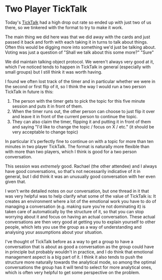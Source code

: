 # Two Player TickTalk

Today's [TickTalk](https://github.com/DRMacIver/systems/blob/master/tempo.md) had a high drop out rate so ended up with just two of us there,
so we tinkered with the format to try to make it work.

The main thing we did here was that we did away with the cards and just passed it back and forth with each taking it in turns to talk about things.
Often this would be digging more into something we'd just be talking about.
Voting was just a question of "Shall we talk about this some more?" "Sure"

We did maintain talking object protocol. We weren't always very good at it, which I've noticed tends to happen in TickTalk in general (especially with small groups) but I still think it was worth having.

I found we often lost track of the timer and in particular whether we were in the second or first flip of it,
so I think the way I would run a two person TickTalk in future is this:

1. The person with the timer gets to pick the topic for this five minute session and puts it in front of them.
2. When the timer runs out, the other person can choose to just flip it over and leave it in front of the current person to continue the topic.
3. They can also claim the timer, flipping it and putting it in front of them and saying "I'd like to change the topic / focus on X / etc." (it should be very acceptable to change topic)

In particular it's perfectly fine to continue on with a topic for more than ten minutes in two player TickTalk. The format is naturally more flexible than with more than two players,
which I think is good for a two person conversation.

This session was *extremely* good. Rachael (the other attendee) and I always have good conversations, so that's not necessarily indicative of it in general,
but I did think it was an unusually good conversation with her even given that.

I won't write detailed notes on our conversation, but one thread in it that was very helpful was to help clarify what some of the value of TickTalk is:
It creates an environment where a lot of the emotional work you have to do of managing a conversation (e.g. making sure you're not dominating it) is taken care of automatically by the structure of it,
so that you can stop worrying about it and focus on having an actual conversation.
These actual conversations are then very good at getting you to explain yourself to other people,
which lets you use the group as a way of understanding and analysing your assumptions about your situation.

I've thought of TickTalk before as a way to get a group to have a conversation that is about as good a conversation as the group could have in principle but probably wouldn't in practice,
and I do think that emotional management aspect is a big part of it.
I think it also tends to push the structure more naturally towards the analytical mode,
so among the optimal conversations the group has it will tend to select for more analytical ones,
which is often very helpful to get some perspective on the problem.
